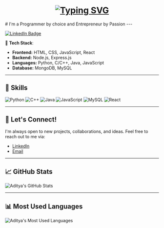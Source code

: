 <h1 align="center">
  <a href="https://www.linkedin.com/in/aditya-vaish-370494243/">
    <img src="https://readme-typing-svg.herokuapp.com?font=Hacker&size=25&pause=1000&color=3CF721&multiline=true&width=435&lines=Hello+There%2C+I'm+Aditya+Vaish" alt="Typing SVG" />
  </a>
</h1>
# I'm a Programmer by choice and Entrepreneur by Passion
---

[![LinkedIn Badge](https://img.shields.io/badge/LinkedIn-Aditya%20Vaish-blue?style=flat-square&logo=linkedin&logoColor=white)](https://www.linkedin.com/in/aditya-vaish-370494243/) <br>

🚀 **Tech Stack**:
- **Frontend:** HTML, CSS, JavaScript, React  
- **Backend:** Node.js, Express.js  
- **Languages:** Python, C/C++, Java, JavaScript  
- **Database:** MongoDB, MySQL  

---

## 🔧 **Skills**
![Python](https://img.shields.io/badge/-Python-3776AB?style=flat-square&logo=python&logoColor=white&height=40)
![C++](https://img.shields.io/badge/-C%2B%2B-00599C?style=flat-square&logo=c%2B%2B&logoColor=white&height=40)
![Java](https://img.shields.io/badge/-Java-007396?style=flat-square&logo=java&logoColor=white&height=40)
![JavaScript](https://img.shields.io/badge/-JavaScript-F7DF1E?style=flat-square&logo=javascript&logoColor=black&height=40)
![MySQL](https://img.shields.io/badge/-MySQL-4479A1?style=flat-square&logo=mysql&logoColor=white&height=40)
![React](https://img.shields.io/badge/-React-61DAFB?style=flat-square&logo=react&logoColor=black&height=40)

---

## 💬 **Let's Connect!**
I'm always open to new projects, collaborations, and ideas. Feel free to reach out to me via:

- [LinkedIn](https://www.linkedin.com/in/aditya-vaish-370494243/)  
- [Email](mailto:adityavaish846@gmail.com)

---

## 📈 **GitHub Stats**
![Aditya's GitHub Stats](https://github-readme-stats.vercel.app/api?username=vaishcodescape&show_icons=true&hide_title=true&count_private=true&hide=prs&theme=radical)

---

## 📊 **Most Used Languages**
![Aditya's Most Used Languages](https://github-readme-stats.vercel.app/api/top-langs/?username=vaishcodescape&layout=compact&theme=radical)
